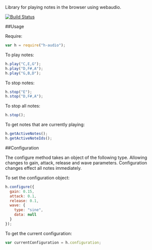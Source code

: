 Library for playing notes in the browser using webaudio.

[![Build Status](https://travis-ci.org/rsk7/h.svg?branch=master)](https://travis-ci.org/rsk7/harmony)

##Usage

Require:
```javascript
var h = require("h-audio");
```

To play notes: 
```javascript
h.play("C,E,G");
h.play("D,F#,A");
h.play("G,B,D");
```

To stop notes:
```javascript
h.stop("E");
h.stop("D,F#,A");
```

To stop all notes:
```javascript
h.stop();
```

To get notes that are currently playing:
```javascript
h.getActiveNotes();
h.getActiveNoteIds();
```

##Configuration

The configure method takes an object of the following type. Allowing changes to gain, attack, release and wave parameters. Configuration changes effect all notes immediately.

To set the configuration object:
```javascript
h.configure({
  gain: 0.15,
  attack: 0.1,
  release: 0.1,
  wave: {
    type: "sine",
    data: null
  }
});
```

To get the current configuration:
```javascript
var currentConfiguration = h.configuration;
```











